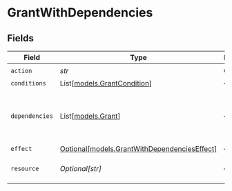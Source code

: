 # GrantWithDependencies


## Fields

| Field                                                                                    | Type                                                                                     | Required                                                                                 | Description                                                                              | Example                                                                                  |
| ---------------------------------------------------------------------------------------- | ---------------------------------------------------------------------------------------- | ---------------------------------------------------------------------------------------- | ---------------------------------------------------------------------------------------- | ---------------------------------------------------------------------------------------- |
| `action`                                                                                 | *str*                                                                                    | :heavy_check_mark:                                                                       | N/A                                                                                      | entity-read                                                                              |
| `conditions`                                                                             | List[[models.GrantCondition](../models/grantcondition.md)]                               | :heavy_minus_sign:                                                                       | N/A                                                                                      |                                                                                          |
| `dependencies`                                                                           | List[[models.Grant](../models/grant.md)]                                                 | :heavy_minus_sign:                                                                       | Provided additional dependencies, exploded when storing the role                         |                                                                                          |
| `effect`                                                                                 | [Optional[models.GrantWithDependenciesEffect]](../models/grantwithdependencieseffect.md) | :heavy_minus_sign:                                                                       | N/A                                                                                      |                                                                                          |
| `resource`                                                                               | *Optional[str]*                                                                          | :heavy_minus_sign:                                                                       | N/A                                                                                      | entity:123:contact:f7c22299-ca72-4bca-8538-0a88eeefc947                                  |